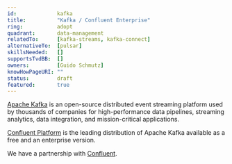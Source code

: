```yaml
---
id:				kafka
title:      	"Kafka / Confluent Enterprise"
ring:       	adopt
quadrant:   	data-management
relatedTo:		[kafka-streams, kafka-connect]
alternativeTo:	[pulsar]
skillsNeeded:	[]
supportsTvdBB:	[]
owners:         [Guido Schmutz] 
knowHowPageURI:	""
status:			draft
featured:       true
---
```


[Apache Kafka](https://kafka.apache.org/) is an open-source distributed event streaming platform used by thousands of companies for high-performance data pipelines, streaming analytics, data integration, and mission-critical applications.  

[Confluent Platform](https://www.confluent.io) is the leading distribution of Apache Kafka available as a free and an enterprise version.

We have a partnership with [Confluent](www.confluent.io).
